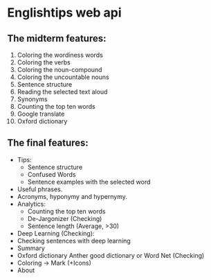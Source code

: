 # Englishtips web api

The midterm features:
------
1. Coloring the wordiness words
2. Coloring the verbs
3. Coloring the noun-compound
4. Coloring the uncountable nouns
5. Sentence structure
6. Reading the selected text aloud
7. Synonyms
8. Counting the top ten words
9. Google translate
10. Oxford dictionary

The final features:
------
- Tips:
  - Sentence structure
  - Confused Words
  - Sentence examples with the selected word
- Useful phrases.
- Acronyms, hyponymy and hypernymy.
- Analytics:
  - Counting the top ten words
  - De-Jargonizer  (Checking)
  - Sentence length (Average, >30)
- Deep Learning (Checking):
- Checking sentences with deep learning
- Summary
- Oxford dictionary Anther good dictionary or Word Net (Checking)
- Coloring -> Mark (+Icons)
- About
